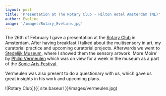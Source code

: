 ```yaml
---
layout: post
title: 'Presentation at The Rotary Club - Hilton Hotel Amsterdam (NL)'
author: Eveline
image: '/images/Rotary_Eveline.jpg'
---
```


The 26th of February I gave a presentation at the [Rotary Club](https://www.rotary.nl/amsterdam/) in Amsterdam. After having breakfast I talked about the multisensory in art, my curatorial practice and upcoming curatorial projects. Afterwards we went to [Stedelijk Museum](https://www.stedelijk.nl/en), where I showed them the sensory artwork 'More Moire' by [Philip Vermeulen](https://philipvermeulen.com/) which was on view for a week in the museum as a part of the [Sonic Arts Festival](https://www.stedelijk.nl/en/events/sonic-acts-academy-2020-2). 

Vermeulen was also present to do a questionary with us, which gave us great insights in his work and upcoming plans. 

![Rotary Club]({{ site.baseurl }}/images/vermeulen.jpg)

